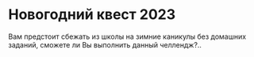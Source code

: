# Новогодний квест 2023
Вам предстоит сбежать из школы на зимние каникулы без домашних заданий, сможете ли Вы выполнить данный челлендж?..
